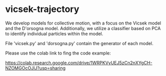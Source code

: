 # vicsek-trajectory

We develop models for collective motion, with a focus on the Vicsek model and the D'orsogna model. Additionally, we utilize a classifier based on PCA to identify individual particles within the model.


File 'vicsek.py' and 'dorsogna.py' contain the generator of each model. 


Please use the colab link to fing the code example:

https://colab.research.google.com/drive/1WRPKVyUEJ5zCn2nXYgCH-NZOMGOcOJlJ?usp=sharing
